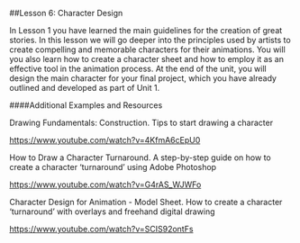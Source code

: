 ##Lesson 6: Character Design

In Lesson 1 you have learned the main guidelines for the creation of great stories. In this lesson we will go deeper into the principles used by artists to create compelling and memorable characters for their animations. You will you also learn how to create a character sheet and how to employ it as an effective tool in the animation process. At the end of the unit, you will design the main character for your final project, which you have already outlined and developed as part of Unit 1.

####Additional Examples and Resources
 
Drawing Fundamentals: Construction. Tips to start drawing a character 

https://www.youtube.com/watch?v=4KfmA6cEpU0

How to Draw a Character Turnaround. A step-by-step guide on how to create a character ‘turnaround’ using Adobe Photoshop

https://www.youtube.com/watch?v=G4rAS_WJWFo

Character Design for Animation - Model Sheet. How to create a character ‘turnaround’ with overlays and freehand digital drawing

https://www.youtube.com/watch?v=SCIS92ontFs






